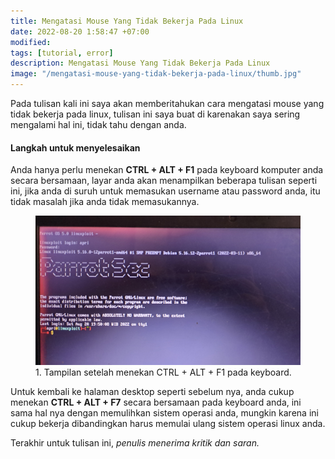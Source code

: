 ```yaml
---
title: Mengatasi Mouse Yang Tidak Bekerja Pada Linux
date: 2022-08-20 1:58:47 +07:00
modified:
tags: [tutorial, error]
description: Mengatasi Mouse Yang Tidak Bekerja Pada Linux
image: "/mengatasi-mouse-yang-tidak-bekerja-pada-linux/thumb.jpg"
---
```


Pada tulisan kali ini saya akan memberitahukan cara mengatasi mouse yang tidak bekerja pada linux, tulisan ini saya buat di karenakan saya sering mengalami hal ini, tidak tahu dengan anda.

#### Langkah untuk menyelesaikan
Anda hanya perlu menekan **CTRL + ALT + F1** pada keyboard komputer anda secara bersamaan, layar anda akan menampilkan beberapa tulisan seperti ini, jika anda di suruh untuk memasukan username atau password anda, itu tidak masalah jika anda tidak memasukannya.


<figure>
<img src="https://raw.githubusercontent.com/africode7/rtd/master/_posts/mengatasi-mouse-yang-tidak-bekerja-pada-linux/1.jpg" alt="1. Tampilan CTRL + ALT + F1">
<figcaption>1. Tampilan setelah menekan CTRL + ALT + F1 pada keyboard.</figcaption>
</figure>


Untuk kembali ke halaman desktop seperti sebelum nya, anda cukup menekan **CTRL + ALT + F7** secara bersamaan pada keyboard anda, ini sama hal nya dengan memulihkan sistem operasi anda, mungkin karena ini cukup bekerja dibandingkan harus memulai ulang sistem operasi linux anda.

Terakhir untuk tulisan ini, _penulis menerima kritik dan saran._
